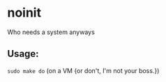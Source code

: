 # noinit
Who needs a system anyways

## Usage:
`sudo make do` (on a VM {or don't, I'm not your boss.})
